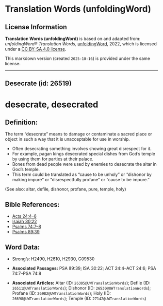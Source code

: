# Translation Words (unfoldingWord)

## License Information

**Translation Words (unfoldingWord)** is based on and adapted from: _unfoldingWord® Translation Words_, [unfoldingWord](https://unfoldingword.org/utw), 2022, which is licensed under a [CC BY-SA 4.0 license](https://creativecommons.org/licenses/by-sa/4.0/legalcode.en).

This markdown version (created `2025-10-16`) is provided under the same license.



--------------------------------

## Desecrate (id: 26519)

desecrate, desecrated
=====================

Definition:
-----------

The term “desecrate” means to damage or contaminate a sacred place or object in such a way that it is unacceptable for use in worship.

* Often desecrating something involves showing great disrespect for it.
* For example, pagan kings desecrated special dishes from God’s temple by using them for parties at their palace.
* Bones from dead people were used by enemies to desecrate the altar in God’s temple.
* This term could be translated as “cause to be unholy” or “dishonor by making impure” or “disrespectfully profane” or “cause to be impure.”

(See also: altar, defile, dishonor, profane, pure, temple, holy)

Bible References:
-----------------

* [Acts 24:4–6](https://ref.ly/Acts24:4-Acts24:6)
* [Isaiah 30:22](https://ref.ly/Isa30:22)
* [Psalms 74:7–8](https://ref.ly/Ps74:7-Ps74:8)
* [Psalms 89:39](https://ref.ly/Ps89:39)

Word Data:
----------

* Strong’s: H2490, H2610, H2930, G09530

* **Associated Passages:** PSA 89:39; ISA 30:22; ACT 24:4–ACT 24:6; PSA 74:7–PSA 74:8
* **Associated Articles:** Altar (ID: `26305@UWTranslationWords`); Defile (ID: `26511@UWTranslationWords`); Dishonor (ID: `26530@UWTranslationWords`); Profane (ID: `26982@UWTranslationWords`); Holy (ID: `26698@UWTranslationWords`); Temple (ID: `27142@UWTranslationWords`)

